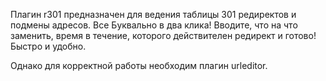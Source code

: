 

Плагин r301 предназначен для ведения таблицы 301 редиректов и подмены адресов. Все Буквально в два клика! Вводите, что на что заменить, время в течение, которого действителен редирект и готово! Быстро и удобно.

Однако для корректной работы необходим плагин urleditor.
